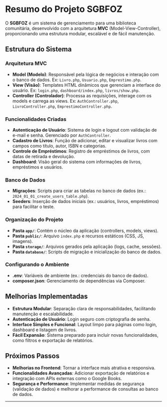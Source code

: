 # Resumo do Projeto SGBFOZ

O **SGBFOZ** é um sistema de gerenciamento para uma biblioteca comunitária, desenvolvido com a arquitetura **MVC** (Model-View-Controller), proporcionando uma estrutura modular, escalável e de fácil manutenção.

## Estrutura do Sistema

### **Arquitetura MVC**
- **Model (Modelo)**: Responsável pela lógica de negócios e interação com o banco de dados. Ex: `Livro.php`, `Usuario.php`, `Emprestimo.php`.
- **View (Visão)**: Templates HTML dinâmicos que gerenciam a interface do usuário. Ex: `login.php`, `dashboard/index.php`, `livros/show.php`.
- **Controller (Controlador)**: Processa as requisições, interage com os models e carrega as views. Ex: `AuthController.php`, `LivroController.php`, `EmprestimoController.php`.

### **Funcionalidades Criadas**
- **Autenticação de Usuário**: Sistema de login e logout com validação de e-mail e senha. Gerenciado por `AuthController`.
- **Cadastro de Livros**: Função de adicionar, editar e visualizar livros com campos como título, autor, ISBN e categorias.
- **Controle de Empréstimos**: Registro de empréstimos de livros, com datas de retirada e devolução.
- **Dashboard**: Visão geral do sistema com informações de livros, empréstimos e usuários.

### **Banco de Dados**
- **Migrações**: Scripts para criar as tabelas no banco de dados (ex.: `2024_01_01_create_users_table.php`).
- **Seeders**: Inserção de dados iniciais (ex.: usuários, livros, empréstimos) para facilitar o teste.

### **Organização do Projeto**
- **Pasta `app/`**: Contém o núcleo da aplicação (controllers, models, views).
- **Pasta `public/`**: Arquivo `index.php` e recursos estáticos (CSS, JS, imagens).
- **Pasta `storage/`**: Arquivos gerados pela aplicação (logs, cache, sessões).
- **Pasta `database/`**: Scripts de migração e inicialização do banco de dados.

### **Configurando o Ambiente**
- **.env**: Variáveis de ambiente (ex.: credenciais do banco de dados).
- **composer.json**: Gerenciamento de dependências via Composer.

## Melhorias Implementadas
- **Estrutura Modular**: Separação clara de responsabilidades, facilitando manutenção e escalabilidade.
- **Autenticação de Usuário**: Login seguro com criptografia de senha.
- **Interface Simples e Funcional**: Layout limpo para páginas como login, dashboard e listagem de livros.
- **Fácil Expansão**: Sistema preparado para incluir novas funcionalidades, como filtros e exportação de relatórios.

## Próximos Passos
- **Melhorias no Frontend**: Tornar a interface mais atrativa e responsiva.
- **Funcionalidades Avançadas**: Adicionar exportação de relatórios e integração com APIs externas como o Google Books.
- **Segurança e Performance**: Implementar medidas de segurança (validação de dados) e melhorar a performance de consultas ao banco de dados.

---
